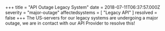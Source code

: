 +++
title = "API Outage   Legacy System"
date = 2018-07-11T06:37:57.000Z
severity = "major-outage"
affectedsystems = [
  "Legacy API"
]
resolved = false
+++
The US-servers for our legacy systems are undergoing a major outage, we are in contact with our API Provider to resolve this!